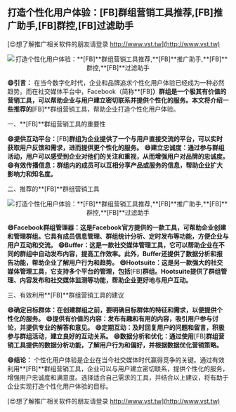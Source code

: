 ## **打造个性化用户体验：**[FB]**群组营销工具推荐,**[FB]**推广助手,**[FB]**群控,**[FB]**过滤助手**

[😍想了解推广相关软件的朋友请登录 http://www.vst.tw](http://www.vst.tw)

 <center><img src="https://vst.tw/MP4/tuiguang/png/3.png" alt="打造个性化用户体验：**[FB]**群组营销工具推荐,**[FB]**推广助手,**[FB]**群控,**[FB]**过滤助手"></center>

**😄引言：**
在当今数字化时代，企业和品牌追求个性化用户体验已经成为一种必然趋势。而在社交媒体平台中，Facebook（简称**[FB]**）群组是一个极其有价值的营销工具，可以帮助企业与用户建立密切联系并提供个性化的服务。本文将介绍一些推荐的**[FB]**群组营销工具，帮助企业打造个性化用户体验。

一、**[FB]**群组营销工具的重要性

**😄提供互动平台：**[FB]**群组为企业提供了一个与用户直接交流的平台，可以实时获取用户反馈和需求，进而提供更个性化的服务。**
**😄建立忠诚度：通过参与群组活动，用户可以感受到企业对他们的关注和重视，从而增强用户对品牌的忠诚度。**
**😄有效传播信息：群组内的成员可以互相分享产品或服务的信息，帮助企业扩大影响力和知名度。**

二、推荐的**[FB]**群组营销工具

 <center><img src="https://vst.tw/MP4/tuiguang/png/4.png" alt="打造个性化用户体验：**[FB]**群组营销工具推荐,**[FB]**推广助手,**[FB]**群控,**[FB]**过滤助手"></center>

**😄Facebook群组管理器：这是Facebook官方提供的一款工具，可帮助企业创建和管理群组。它具有成员信息管理、群组统计分析、定时发布等功能，方便企业与用户互动和交流。**
**😄Buffer：这是一款社交媒体管理工具，它可以帮助企业在不同的群组中自动发布内容，提高工作效率。此外，Buffer还提供了数据分析和报告功能，帮助企业了解用户行为和趋势。**
**😄Hootsuite：这是另一款强大的社交媒体管理工具，它支持多个平台的管理，包括**[FB]**群组。Hootsuite提供了群组管理、内容发布和社交媒体监测等功能，帮助企业更好地与用户互动。**

三、有效利用**[FB]**群组营销工具的建议

**😄确定目标群体：在创建群组之前，要明确目标群体的特征和需求，以便提供个性化的服务。**
**😄提供有价值的内容：发布有趣和有用的内容，吸引用户参与讨论，并提供专业的解答和意见。**
**😄定期互动：及时回复用户的问题和留言，积极参与群组活动，建立良好的互动关系。**
**😄数据分析和优化：通过使用**[FB]**群组营销工具提供的数据分析功能，了解用户行为和偏好，并根据数据优化营销策略。**

**😄结论：**
个性化用户体验是企业在当今社交媒体时代赢得竞争的关键。通过有效利用**[FB]**群组营销工具，企业可以与用户建立密切联系，提供个性化的服务，增强用户忠诚度和满意度。选择适合自己需求的工具，并结合以上建议，将有助于企业实现打造个性化用户体验的目标。

[😍想了解推广相关软件的朋友请登录 http://www.vst.tw](http://www.vst.tw)




